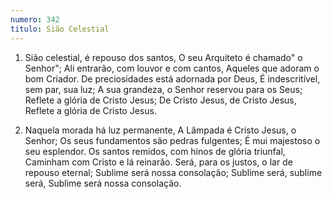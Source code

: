 ```yaml
---
numero: 342
titulo: Sião Celestial
---
```

1. Sião celestial, é repouso dos santos,
O seu Arquiteto é chamado" o Senhor";
Ali entrarão, com louvor e com cantos,
Aqueles que adoram o bom Criador.
De preciosidades está adornada por Deus,
É indescritível, sem par, sua luz;
A sua grandeza, o Senhor reservou para os Seus;
Reflete a glória de Cristo Jesus;
De Cristo Jesus, de Cristo Jesus,
Reflete a glória de Cristo Jesus.

2. Naquela morada há luz permanente,
A Lâmpada é Cristo Jesus, o Senhor;
Os seus fundamentos são pedras fulgentes;
É mui majestoso o seu esplendor.
Os santos remidos, com hinos de glória triunfal,
Caminham com Cristo e lá reinarão.
Será, para os justos, o lar de repouso eternal;
Sublime será nossa consolação;
Sublime será, sublime será,
Sublime será nossa consolação.

